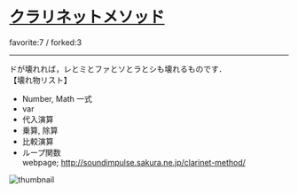 # [クラリネットメソッド](http://fl.corge.net/c/bHp5)

favorite:7 / forked:3

 --------------------------------------------------  
ドが壊れれば，レとミとファとソとラとシも壊れるものです．  
【壊れ物リスト】  
- Number, Math 一式  
- var  
- 代入演算  
- 乗算, 除算  
- 比較演算  
- ループ関数  
webpage; http://soundimpulse.sakura.ne.jp/clarinet-method/

![thumbnail](./thumbnail.jpg)
